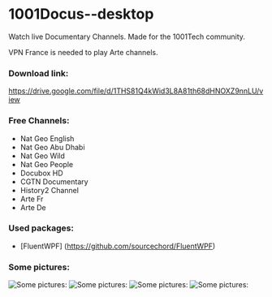 # 1001Docus--desktop
Watch live Documentary Channels.
Made for the 1001Tech community.

VPN France is needed to play Arte channels.

### Download link:
 https://drive.google.com/file/d/1THS81Q4kWid3L8A81th68dHNOXZ9nnLU/view
 
### Free Channels:

 * Nat Geo English
 * Nat Geo Abu Dhabi
 * Nat Geo Wild
 * Nat Geo People
 * Docubox HD
 * CGTN Documentary
 * History2 Channel
 * Arte Fr
 * Arte De

### Used packages:
 * [FluentWPF] (https://github.com/sourcechord/FluentWPF)

### Some pictures:
![Some pictures:](https://i.imgur.com/1HbJ6kA.jpg)
![Some pictures:](https://i.imgur.com/xsTvT6D.png)
![Some pictures:](https://i.imgur.com/Z56Pq4v.png)
![Some pictures:](https://i.imgur.com/iczG2o6.jpg)
